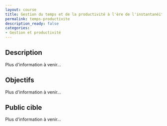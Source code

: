 ```yaml
---
layout: course
title: Gestion du temps et de la productivité à l'ère de l'instantanéité et du numérique
permalink: temps-productivite
description_ready: false
categories:
- Gestion et productivité
---
```

## Description
Plus d'information à venir...

## Objectifs
Plus d'information à venir...

## Public cible
Plus d'information à venir...

